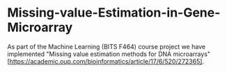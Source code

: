 # Missing-value-Estimation-in-Gene-Microarray

As part of the Machine Learning (BITS F464) course project we have implemented "Missing value estimation methods for DNA microarrays" [https://academic.oup.com/bioinformatics/article/17/6/520/272365].
